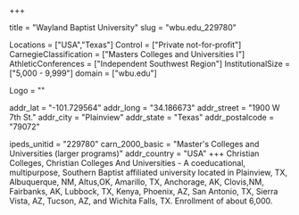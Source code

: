 
+++

title = "Wayland Baptist University"
slug = "wbu.edu_229780"

Locations = ["USA","Texas"]
Control = ["Private not-for-profit"]
CarnegieClassification = ["Masters Colleges and Universities I"]
AthleticConferences = ["Independent Southwest Region"]
InstitutionalSize = ["5,000 - 9,999"]
domain = ["wbu.edu"]

Logo = ""

addr_lat = "-101.729564"
addr_long = "34.186673"
addr_street = "1900 W 7th St."
addr_city = "Plainview"
addr_state = "Texas"
addr_postalcode = "79072"

ipeds_unitid = "229780"
carn_2000_basic = "Master's Colleges and Universities (larger programs)"
addr_country = "USA"
+++
    Christian Colleges, Christian Colleges And Universities - A coeducational, multipurpose, Southern Baptist affiliated university located in Plainview, TX,  Albuquerque, NM,  Altus,OK,  Amarillo, TX,  Anchorage, AK, Clovis,NM,  Fairbanks, AK, Lubbock, TX, Kenya, Phoenix, AZ, San Antonio, TX, Sierra Vista, AZ, Tucson, AZ, and Wichita Falls, TX. Enrollment of about 6,000.
